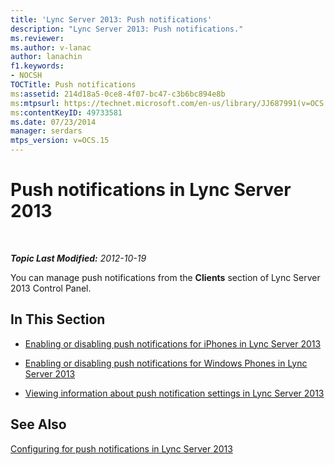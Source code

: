 ```yaml
---
title: 'Lync Server 2013: Push notifications'
description: "Lync Server 2013: Push notifications."
ms.reviewer: 
ms.author: v-lanac
author: lanachin
f1.keywords:
- NOCSH
TOCTitle: Push notifications
ms:assetid: 214d18a5-0ce8-4f07-bc47-c3b6bc894e8b
ms:mtpsurl: https://technet.microsoft.com/en-us/library/JJ687991(v=OCS.15)
ms:contentKeyID: 49733581
ms.date: 07/23/2014
manager: serdars
mtps_version: v=OCS.15
---
```


# Push notifications in Lync Server 2013

<div data-xmlns="http://www.w3.org/1999/xhtml">

<div class="topic" data-xmlns="http://www.w3.org/1999/xhtml" data-msxsl="urn:schemas-microsoft-com:xslt" data-cs="https://msdn.microsoft.com/">

<div data-asp="https://msdn2.microsoft.com/asp">



</div>

<div id="mainSection">

<div id="mainBody">

<span> </span>

_**Topic Last Modified:** 2012-10-19_

You can manage push notifications from the **Clients** section of Lync Server 2013 Control Panel.

<div>

## In This Section

  - [Enabling or disabling push notifications for iPhones in Lync Server 2013](lync-server-2013-enabling-or-disabling-push-notifications-for-iphones.md)

  - [Enabling or disabling push notifications for Windows Phones in Lync Server 2013](lync-server-2013-enabling-or-disabling-push-notifications-for-windows-phones.md)

  - [Viewing information about push notification settings in Lync Server 2013](lync-server-2013-viewing-information-about-push-notification-settings.md)

</div>

<div>

## See Also


[Configuring for push notifications in Lync Server 2013](lync-server-2013-configuring-for-push-notifications.md)  
  

</div>

</div>

<span> </span>

</div>

</div>

</div>

